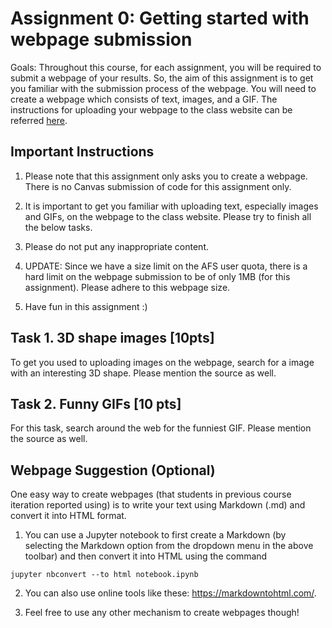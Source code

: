 # Assignment 0: Getting started with webpage submission

Goals: Throughout this course, for each assignment, you will be required to submit a webpage of your results. So, the aim of this assignment is to get you familiar with the submission process of the webpage. You will need to create a webpage which consists of text, images, and a GIF. The instructions for uploading your webpage to the class website can be referred [here](https://geometric3d.github.io/submission.html).

## Important Instructions
1. Please note that this assignment only asks you to create a webpage. There is no Canvas submission of code for this assignment only.

2. It is important to get you familiar with uploading text, especially images and GIFs, on the webpage to the class website. Please try to finish all the below tasks.

3. Please do not put any inappropriate content.

4. UPDATE: Since we have a size limit on the AFS user quota, there is a hard limit on the webpage submission to be of only 1MB (for this assignment). Please adhere to this webpage size.

5. Have fun in this assignment :)


## Task 1. 3D shape images [10pts]

To get you used to uploading images on the webpage, search for a image with an interesting 3D shape. Please mention the source as well.

## Task 2. Funny GIFs [10 pts]

For this task, search around the web for the funniest GIF. Please mention the source as well.

## Webpage Suggestion (Optional)

One easy way to create webpages (that students in previous course iteration reported using) is to write your text using Markdown (.md) and convert it into HTML format.

1. You can use a Jupyter notebook to first create a Markdown (by selecting the Markdown option from the dropdown menu in the above toolbar) and then convert it into HTML using the command 

```
jupyter nbconvert --to html notebook.ipynb
```

2. You can also use online tools like these: https://markdowntohtml.com/.


3. Feel free to use any other mechanism to create webpages though!
